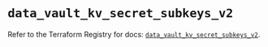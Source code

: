 # `data_vault_kv_secret_subkeys_v2`

Refer to the Terraform Registry for docs: [`data_vault_kv_secret_subkeys_v2`](https://registry.terraform.io/providers/hashicorp/vault/5.0.0/docs/data-sources/kv_secret_subkeys_v2).
